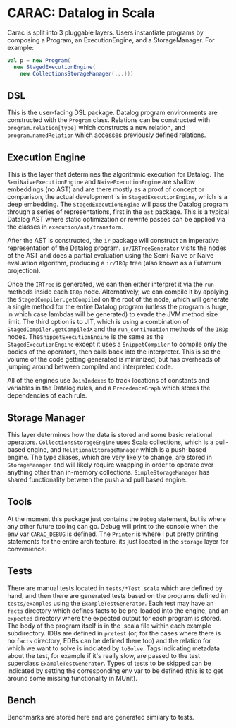 # CARAC: Datalog in Scala

Carac is split into 3 pluggable layers. Users instantiate programs by composing a Program, an ExecutionEngine, and a StorageManager.
For example:
```scala
val p = new Program(
  new StagedExecutionEngine(
    new CollectionsStorageManager(...)))
```

## DSL
This is the user-facing DSL package. Datalog program environments are constructed with the `Program` class.
Relations can be constructed with `program.relation[type]` which constructs a new relation, and `program.namedRelation` which accesses previously defined relations.

## Execution Engine
This is the layer that determines the algorithmic execution for Datalog. The `SemiNaiveExecutionEngine` and `NaiveExecutionEngine` are shallow embeddings (no AST) and are there mostly as a proof of concept or comparison, the actual development is in `StagedExecutionEngine`, which is a deep embedding. 
The `StagedExecutionEngine` will pass the Datalog program through a series of representations, first in the `ast` package. This is a typical Datalog AST where static optimization or rewrite passes can be applied via the classes in `execution/ast/transform`.

After the AST is constructed, the `ir` package will construct an imperative representation of the Datalog program. `ir/IRTreeGenerator` visits the nodes of the AST and does a partial evaluation using the Semi-Naive or Naive evaluation algorithm, producing a `ir/IROp` tree (also known as a Futamura projection). 

Once the `IRTree` is generated, we can then either interpret it via the `run` methods inside each `IROp` node. Alternatively, we can compile it by applying the `StagedCompiler.getCompiled` on the root of the node, which will generate a single method for the entire Datalog program (unless the program is huge, in which case lambdas will be generated) to evade the JVM method size limit.
The third option is to JIT, which is using a combination of `StagedCompiler.getCompiledX` and the `run_continuation` methods of the `IROp` nodes. The`SnippetExecutionEngine` is the same as the `StagedExecutionEngine` except it uses a `SnippetCompiler` to compile only the bodies of the operators, then calls back into the interpreter. This is so the volume of the code getting generated is minimized, but has overheads of jumping around between compiled and interpreted code.

All of the engines use `JoinIndexes` to track locations of constants and variables in the Datalog rules, and a `PrecedenceGraph` which stores the dependencies of each rule.

## Storage Manager
This layer determines how the data is stored and some basic relational operators.
`CollectionsStorageEngine` uses Scala collections, which is a pull-based engine, and `RelationalStorageManager` which is a push-based engine. The type aliases, which are very likely to change, are stored in `StorageManager` and will likely require wrapping in order to operate over anything other than in-memory collections. `SimpleStorageManager` has shared functionality between the push and pull based engine.

## Tools
At the moment this package just contains the `Debug` statement, but is where any other future tooling can go. Debug will print to the console when the env var `CARAC_DEBUG` is defined. The `Printer` is where I put pretty printing statements for the entire architecture, its just located in the `storage` layer for convenience.

## Tests
There are manual tests located in `tests/*Test.scala` which are defined by hand, and then there are generated tests based on the programs defined in `tests/examples` using the `ExampleTestGenerator`. Each test may have an `facts` directory which defines facts to be pre-loaded into the engine, and an `expected` directory where the expected output for each program is stored. The body of the program itself is in the .scala file within each example subdirectory. IDBs are defined in `pretest` (or, for the cases where there is no `facts` directory, EDBs can be defined there too) and the relation for which we want to solve is indciated by `toSolve`.
Tags indicating metadata about the test, for example if it's really slow, are passed to the test superclass `ExampleTestGenerator`. Types of tests to be skipped can be indicated by setting the corresponding env var to be defined (this is to get around some missing functionality in MUnit).

## Bench
Benchmarks are stored here and are generated similary to tests.